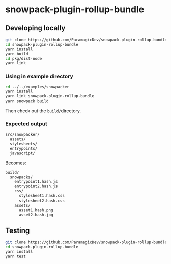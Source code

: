 # snowpack-plugin-rollup-bundle

## Developing locally

```bash
git clone https://github.com/ParamagicDev/snowpack-plugin-rollup-bundle/tree/development/
cd snowpack-plugin-rollup-bundle
yarn install
yarn build
cd pkg/dist-node
yarn link
```

### Using in example directory

```bash
cd ../../examples/snowpacker
yarn install
yarn link snowpack-plugin-rollup-bundle
yarn snowpack build
```

Then check out the `build/`directory.

### Expected output

```bash
src/snowpacker/
  assets/
  stylesheets/
  entrypoints/
  javascript/
```

Becomes:

```bash
build/
  snowpacks/
    entrypoint1.hash.js
    entrypoint2.hash.js
    css/
      stylesheet1.hash.css
      stylesheet2.hash.css
    assets/
      asset1.hash.png
      asset2.hash.jpg
```

## Testing

```bash
git clone https://github.com/ParamagicDev/snowpack-plugin-rollup-bundle/tree/development/
cd snowpack-plugin-rollup-bundle
yarn install
yarn test
```
